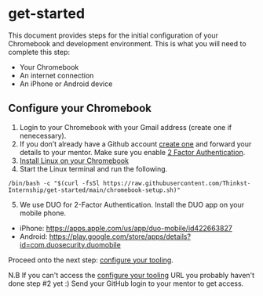 # get-started
This document provides steps for the initial configuration of your Chromebook and development environment.
This is what you will need to complete this step:
* Your Chromebook
* An internet connection
* An iPhone or Android device

## Configure your Chromebook
1. Login to your Chromebook with your Gmail address (create one if nenecessary).
2. If you don’t already have a Github account [create one](https://github.com/signup) and forward your details
to your mentor. Make sure you enable [2 Factor Authentication](https://docs.github.com/en/github/authenticating-to-github/securing-your-account-with-two-factor-authentication-2fa/about-two-factor-authentication).
3. [Install Linux on your Chromebook](https://support.google.com/chromebook/answer/9145439?hl=en)
4. Start the Linux terminal and run the following.
```
/bin/bash -c "$(curl -fsSl https://raw.githubusercontent.com/Thinkst-Internship/get-started/main/chromebook-setup.sh)"
```
5. We use DUO for 2-Factor Authentication. Install the DUO app on your mobile phone.
* iPhone: https://apps.apple.com/us/app/duo-mobile/id422663827
* Android: https://play.google.com/store/apps/details?id=com.duosecurity.duomobile

Proceed onto the next step: [configure your tooling](https://github.com/Thinkst-Internship/configure-tooling/blob/main/README.md).

N.B If you can't access the [configure your tooling](https://github.com/Thinkst-Internship/configure-tooling/blob/main/README.md) URL you probably haven't done step #2 yet :) Send your GitHub login to your mentor to get access.
